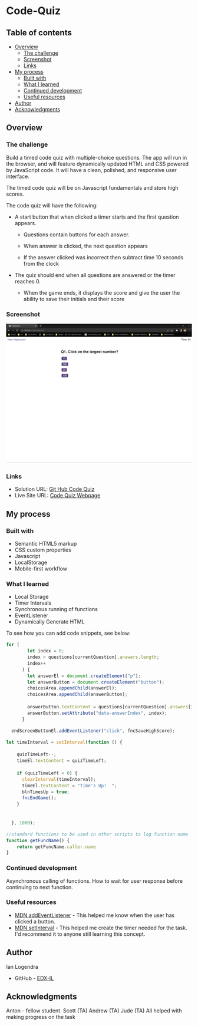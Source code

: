 # Code-Quiz

## Table of contents

- [Overview](#overview)
  - [The challenge](#the-challenge)
  - [Screenshot](#screenshot)
  - [Links](#links)
- [My process](#my-process)
  - [Built with](#built-with)
  - [What I learned](#what-i-learned)
  - [Continued development](#continued-development)
  - [Useful resources](#useful-resources)
- [Author](#author)
- [Acknowledgments](#acknowledgments)


## Overview

### The challenge

Build a timed code quiz with multiple-choice questions. The app will run in the browser, and will feature dynamically updated HTML and CSS powered by JavaScript code. It will have a clean, polished, and responsive user interface. 

The timed code quiz will be on Javascript fundamentals and store high scores.

The code quiz will have the following: 

* A start button that when clicked a timer starts and the first question appears.
 
  * Questions contain buttons for each answer.
  
  * When answer is clicked, the next question appears
  
  * If the answer clicked was incorrect then subtract time 10 seconds from the clock

* The quiz should end when all questions are answered or the timer reaches 0.

  * When the game ends, it displays the score and give the user the ability to save their initials and their score





  

### Screenshot

![](./assets/images/screenshot.png)



### Links

- Solution URL: [Git Hub Code Quiz](https://github.com/EDX-IL/Code-Quiz)
- Live Site URL: [Code Quiz Webpage](https://edx-il.github.io/Code-Quiz/)

## My process

### Built with

- Semantic HTML5 markup
- CSS custom properties
- Javascript
- LocalStorage
- Mobile-first workflow


### What I learned

- Local Storage
- Timer Intervals
- Synchronous running of functions
- EventListener
- Dynamically Generate HTML

To see how you can add code snippets, see below:

```js
for (
        let index = 0;
        index < questions[currentQuestion].answers.length;
        index++
      ) {
        let answerEl = document.createElement("p");
        let answerButton = document.createElement("button");
        choicesArea.appendChild(answerEl);
        choicesArea.appendChild(answerButton);

        answerButton.textContent = questions[currentQuestion].answers[index];
        answerButton.setAttribute("data-answerIndex", index);
      }
```

```js
  endScreenButtonEl.addEventListener("click", fncSaveHighScore);
```

```js
let timeInterval = setInterval(function () {
    
    quizTimeLeft--;
    timeEl.textContent = quizTimeLeft;

    if (quizTimeLeft < 0) {
      clearInterval(timeInterval);
      timeEl.textContent = "Time's Up!  ";
      blnTimesUp = true;
      fncEndGame();
    }

  
  }, 1000);
```

```js
//standard functions to be used in other scripts to log function name
function getFuncName() {
    return getFuncName.caller.name
}
```


### Continued development

Asynchronous calling of functions. How to wait for user response before continuing to next function.

### Useful resources

- [MDN addEventListener](https://developer.mozilla.org/en-US/docs/Web/API/EventTarget/addEventListener) - This helped me know when the user has clicked a button.
- [MDN setInterval](https://developer.mozilla.org/en-US/docs/Web/API/setInterval) - This helped me create the timer needed for the task. I'd recommend it to anyone still learning this concept.


## Author
  Ian Logendra
- GitHub - [EDX-IL](https://github.com/EDX-IL)


## Acknowledgments

Anton - fellow student. 
Scott (TA)
Andrew (TA)
Jude (TA)
All helped with making progress on the task


